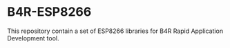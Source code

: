 # B4R-ESP8266
This repository contain a set of ESP8266 libraries for B4R Rapid Application Development tool.
